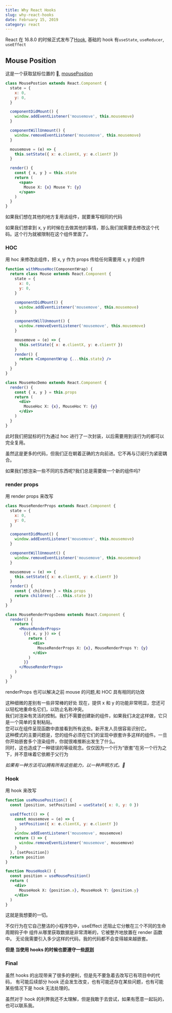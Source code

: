 ```yaml
---
title: Why React Hooks
slug: why-react-hooks
date: February 15, 2019
category: react
---
```


React 在 16.8.0 的时候正式发布了[Hook](https://reactjs.org/docs/hooks-intro.html), 基础的 hook 有`useState`, `useReducer`, `useEffect`

## Mouse Position

这是一个获取鼠标位置的 🌰, [mousePosition](https://codesandbox.io/s/xj0ppk0pzw)

```jsx
class MousePostion extends React.Component {
  state = {
    x: 0,
    y: 0,
  }

  componentDidMount() {
    window.addEventListener('mousemove', this.mousemove)
  }

  componentWillUnmount() {
    window.removeEventListener('mousemove', this.mousemove)
  }

  mousemove = (e) => {
    this.setState({ x: e.clientX, y: e.clientY })
  }

  render() {
    const { x, y } = this.state
    return (
      <span>
        Mouse X: {x} Mouse Y: {y}
      </span>
    )
  }
}
```

如果我们想在其他的地方复用该组件，就要重写相同的代码

如果我们想拿到 x, y 的时候在去做其他的事情，那么我们就需要去修改这个代码。这个行为就被限制在这个组件里面了。

### HOC

用 hoc 来修改此组件，把 x, y 作为 props 传给任何需要用 x, y 的组件

```jsx
function withMouseHoc(ComponentWrap) {
  return class Mouse extends React.Component {
    state = {
      x: 0,
      y: 0,
    }

    componentDidMount() {
      window.addEventListener('mousemove', this.mousemove)
    }

    componentWillUnmount() {
      window.removeEventListener('mousemove', this.mousemove)
    }

    mousemove = (e) => {
      this.setState({ x: e.clientX, y: e.clientY })
    }
    render() {
      return <ComponentWrap {...this.state} />
    }
  }
}

class MouseHocDemo extends React.Component {
  render() {
    const { x, y } = this.props
    return (
      <div>
        MouseHoc X: {x}, MouseHoc Y: {y}
      </div>
    )
  }
}
```

此时我们把鼠标的行为通过 hoc 进行了一次封装，以后需要用到该行为的都可以完全复用。

虽然这是更多的代码，但我们正在朝着正确的方向前进。它不再与订阅行为紧密耦合。

如果我们想渲染一些不同的东西呢?我们总是需要做一个新的组件吗?

### render props

用 render props 来改写

```jsx
class MouseRenderProps extends React.Component {
  state = {
    x: 0,
    y: 0,
  }

  componentDidMount() {
    window.addEventListener('mousemove', this.mousemove)
  }

  componentWillUnmount() {
    window.removeEventListener('mousemove', this.mousemove)
  }

  mousemove = (e) => {
    this.setState({ x: e.clientX, y: e.clientY })
  }
  render() {
    const { children } = this.props
    return children({ ...this.state })
  }
}

class MouseRenderPropsDemo extends React.Component {
  render() {
    return (
      <MouseRenderProps>
        {({ x, y }) => {
          return (
            <div>
              MouseRenderProps X: {x}, MouseRenderProps Y: {y}
            </div>
          )
        }}
      </MouseRenderProps>
    )
  }
}
```

renderProps 也可以解决之前 mouse 的问题,和 HOC 具有相同的功效

这种细微的差别有一些非常棒的好处
现在，提供 x 和 y 的功能非常明显，您还可以轻松地重命名它们，以防止名称冲突。  
我们对渲染有灵活的控制。我们不需要创建新的组件，如果我们决定这样做，它只是一个简单的复制粘贴。  
您可以在组件呈现函数中直接看到所有这些。新开发人员很容易识别它。  
这种模式的主要问题是，您的组件必须在它们的呈现中嵌套许多这样的组件。一旦你开始嵌套多个渲染组件，你就很难推断出发生了什么。  
同时，这也造成了一种错误的等级观念。仅仅因为一个行为“嵌套”在另一个行为之下，并不意味着它依赖于父行为

_如果有一种方法可以拥有所有这些能力，以一种声明方式。👀_

### Hook

用 hook 来改写

```jsx
function useMousePosition() {
  const [position, setPosition] = useState({ x: 0, y: 0 })

  useEffect(() => {
    const mousemove = (e) => {
      setPosition({ x: e.clientX, y: e.clientY })
    }
    window.addEventListener('mousemove', mousemove)
    return () => {
      window.removeEventListener('mousemove', mousemove)
    }
  }, [setPosition])
  return position
}

function MouseHook() {
  const position = useMousePosition()
  return (
    <div>
      MouseHook X: {position.x}, MouseHook Y: {position.y}
    </div>
  )
}
```

这就是我想要的一切。

不仅行为在它自己整洁的小程序包中，useEffect 还阻止它分散在三个不同的生命周期钩子中
组件从哪里获取数据是非常清晰的，它被整齐地放置在 render 函数中。
无论我需要引入多少这样的代码，我的代码都不会变得越来越嵌套。

**但是 当使用 hooks 的时候也要遵守一些[原则](https://reactjs.org/docs/hooks-rules.html)**

### Final

虽然 hooks 的出现带来了很多的便利，但是先不要急着去改写已有项目中的代码，
有可能后续部分 hook 还会发生改变，也有可能还存在某些问题，也有可能某些情况下是 hook 无法处理的。

虽然对于 hook 的利弊我还不太理解，但是我敢于去尝试，如果有愿意一起玩的，也可以联系我。
